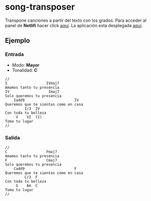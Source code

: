 # song-transposer

Transpone canciones a partir del texto con los grados. 
Para acceder al panel de **Netlifi** hacer click [aquí](https://app.netlify.com/teams/gbasisty/sites).
La aplicación esta desplegada [aquí](https://song-transposer.netlify.app/).

## Ejemplo

### Entrada
- Modo: **Mayor**
- Tonalidad: **C**

```
//
I                  IVmaj7
Amamos tanto tu presencia
IV                  Imaj7
Solo queremos tu presencia
    Iadd9                       IV
Queremos que te sientas como en casa
         I/3  IV
Con toda tu belleza
     V    VI  (I)
Toma tu lugar 
//
```
### Salida
```
//
C                  Fmaj7
Amamos tanto tu presencia
F                  Cmaj7
Solo queremos tu presencia
    Cadd9                       F
Queremos que te sientas como en casa
         C/3  F
Con toda tu belleza
     G    Am  C
Toma tu lugar 
//
``` 